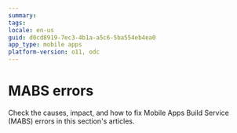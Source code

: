 ```yaml
---
summary:
tags:
locale: en-us
guid: d0cd8919-7ec3-4b1a-a5c6-5ba554eb4ea0
app_type: mobile apps
platform-version: o11, odc
---
```


# MABS errors

Check the causes, impact, and how to fix Mobile Apps Build Service (MABS)
errors in this section's articles.
